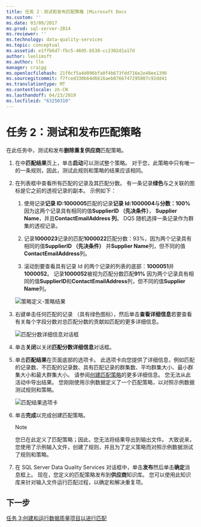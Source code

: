 ```yaml
---
title: 任务 2：测试和发布匹配策略 |Microsoft Docs
ms.custom: ''
ms.date: 03/09/2017
ms.prod: sql-server-2014
ms.reviewer: ''
ms.technology: data-quality-services
ms.topic: conceptual
ms.assetid: e1ffb6d7-fbc5-4695-b538-cc2302d1a17d
author: leolimsft
ms.author: lle
manager: craigg
ms.openlocfilehash: 21f0cf5a4d096bfa0f4b673fdd716e2e48ee1396
ms.sourcegitcommit: f7fced330b64d6616aeb8766747295807c92dd41
ms.translationtype: MT
ms.contentlocale: zh-CN
ms.lasthandoff: 04/23/2019
ms.locfileid: "63250310"
---
```

# <a name="task-2-testing-and-publishing-the-matching-policy"></a>任务 2：测试和发布匹配策略
  在此任务中，测试和发布**删除重复供应商**匹配策略。  
  
1.  在中**匹配结果**页上，单击**启动**可以测试整个策略。 对于您，此策略中只有唯一的一条规则，因此，测试此规则和策略的结果应该相同。  
  
2.  在列表框中查看所有匹配的记录及其匹配分数。 有一条记录**绿色**与之关联的图标是它之前的透视记录的副本。 示例如下：  
  
    1.  使用记录**记录 ID:1000005**匹配的记录**记录 Id:1000004**与**分数：100%** 因为这两个记录具有相同的值**SupplierID （先决条件）**， **Supplier Name**，并且**ContactEmailAddress 列**。 DQS 随机选择一条记录作为群集的透视记录。  
  
    2.  记录**1000023**记录的匹配**1000022**匹配分数：93%，因为两个记录具有相同的值**SupplierID （先决条件）** 并**Supplier Name**列，但不同的值**ContactEmailAddress**列。  
  
    3.  滚动到要查看具有记录 Id 的两个记录的列表的底部：**1000051**并**1000052**。 记录**1000052**被视为匹配分数匹配**91%** 因为两个记录具有相同的值**SupplierID**和**ContactEmailAddress**列，但不同的值**Supplier Name**列。  
  
     ![策略定义-策略结果](../../2014/tutorials/media/et-testingandpublishingthematchingpolicy-01.jpg "策略定义-策略结果")  
  
3.  右键单击任何匹配的记录 （具有绿色图标），然后单击**查看详细信息**若要查看有关每个字段分数对总匹配分数的贡献如匹配的更多详细信息。  
  
     ![匹配分数详细信息对话框](../../2014/tutorials/media/et-testingandpublishingthematchingpolicy-02.jpg "匹配分数详细信息对话框")  
  
4.  单击**关闭**以关闭**匹配分数详细信息**对话框。  
  
5.  单击**匹配结果**在页面底部的选项卡。 此选项卡向您提供了详细信息，例如匹配的记录数、不匹配的记录数、具有匹配记录的群集数、平均群集大小、最小群集大小和最大群集大小。 请参阅[创建匹配策略](https://msdn.microsoft.com/library/hh270290.aspx)的更多详细信息。 您无法从此活动中导出结果。 您刚刚使用示例数据定义了一个匹配策略，以对照示例数据测试规则和策略。  
  
     ![匹配结果选项卡](../../2014/tutorials/media/et-testingandpublishingthematchingpolicy-03.jpg "匹配结果选项卡")  
  
6.  单击**完成**以完成创建匹配策略。  
  
    > [!NOTE]  
    >  您已在此定义了匹配策略；因此，您无法将结果导出到输出文件。 大致说来，您使用了示例输入文件，创建了规则，并且为了定义策略而对照示例数据测试了规则和策略。  
  
7.  在 SQL Server Data Quality Services 对话框中，单击**发布**然后单击**确定**消息框上。 现在，您定义的匹配策略发布到**供应商**知识库。 您可以使用此知识库来针对输入文件运行匹配过程，以确定和解决重复项。  
  
## <a name="next-step"></a>下一步  
 [任务 3:创建和运行数据质量项目以进行匹配](../../2014/tutorials/task-3-creating-and-running-a-data-quality-project-for-matching.md)  
  
  
